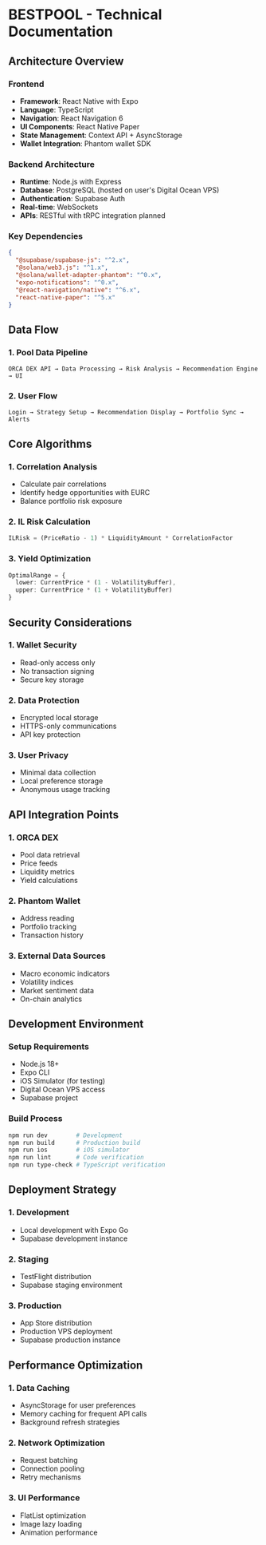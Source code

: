# BESTPOOL - Technical Documentation

## Architecture Overview

### Frontend
- **Framework**: React Native with Expo
- **Language**: TypeScript
- **Navigation**: React Navigation 6
- **UI Components**: React Native Paper
- **State Management**: Context API + AsyncStorage
- **Wallet Integration**: Phantom wallet SDK

### Backend Architecture
- **Runtime**: Node.js with Express
- **Database**: PostgreSQL (hosted on user's Digital Ocean VPS)
- **Authentication**: Supabase Auth
- **Real-time**: WebSockets
- **APIs**: RESTful with tRPC integration planned

### Key Dependencies

```json
{
  "@supabase/supabase-js": "^2.x",
  "@solana/web3.js": "^1.x",
  "@solana/wallet-adapter-phantom": "^0.x",
  "expo-notifications": "^0.x",
  "@react-navigation/native": "^6.x",
  "react-native-paper": "^5.x"
}
```

## Data Flow

### 1. Pool Data Pipeline
```
ORCA DEX API → Data Processing → Risk Analysis → Recommendation Engine → UI
```

### 2. User Flow
```
Login → Strategy Setup → Recommendation Display → Portfolio Sync → Alerts
```

## Core Algorithms

### 1. Correlation Analysis
- Calculate pair correlations
- Identify hedge opportunities with EURC
- Balance portfolio risk exposure

### 2. IL Risk Calculation
```typescript
ILRisk = (PriceRatio - 1) * LiquidityAmount * CorrelationFactor
```

### 3. Yield Optimization
```typescript
OptimalRange = {
  lower: CurrentPrice * (1 - VolatilityBuffer),
  upper: CurrentPrice * (1 + VolatilityBuffer)
}
```

## Security Considerations

### 1. Wallet Security
- Read-only access only
- No transaction signing
- Secure key storage

### 2. Data Protection
- Encrypted local storage
- HTTPS-only communications
- API key protection

### 3. User Privacy
- Minimal data collection
- Local preference storage
- Anonymous usage tracking

## API Integration Points

### 1. ORCA DEX
- Pool data retrieval
- Price feeds
- Liquidity metrics
- Yield calculations

### 2. Phantom Wallet
- Address reading
- Portfolio tracking
- Transaction history

### 3. External Data Sources
- Macro economic indicators
- Volatility indices
- Market sentiment data
- On-chain analytics

## Development Environment

### Setup Requirements
- Node.js 18+
- Expo CLI
- iOS Simulator (for testing)
- Digital Ocean VPS access
- Supabase project

### Build Process
```bash
npm run dev        # Development
npm run build      # Production build
npm run ios        # iOS simulator
npm run lint       # Code verification
npm run type-check # TypeScript verification
```

## Deployment Strategy

### 1. Development
- Local development with Expo Go
- Supabase development instance

### 2. Staging
- TestFlight distribution
- Supabase staging environment

### 3. Production
- App Store distribution
- Production VPS deployment
- Supabase production instance

## Performance Optimization

### 1. Data Caching
- AsyncStorage for user preferences
- Memory caching for frequent API calls
- Background refresh strategies

### 2. Network Optimization
- Request batching
- Connection pooling
- Retry mechanisms

### 3. UI Performance
- FlatList optimization
- Image lazy loading
- Animation performance